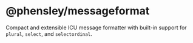 # @phensley/messageformat

Compact and extensible ICU message formatter with built-in support for `plural`, `select`, and `selectordinal`.
